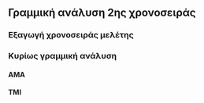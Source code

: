 ## Γραμμική ανάλυση 2ης χρονοσειράς

### Εξαγωγή χρονοσειράς μελέτης


### Κυρίως γραμμική ανάλυση
#### AMA


#### TMI